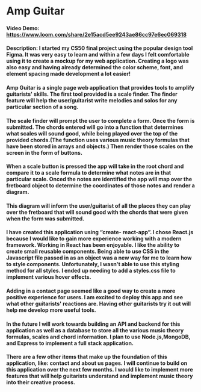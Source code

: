 # Amp Guitar

#### Video Demo: https://www.loom.com/share/2e15acd5ee9243ae86cc97e6ec069318

#### Description: I started my CS50 final project using the popular design tool Figma. It was very easy to learn and within a few days I felt comfortable using it to create a mockup for my web application. Creating a logo was also easy and having already determined the color scheme, font, and element spacing made development a lot easier!

#### Amp Guitar is a single page web application that provides tools to amplify guitarists' skills. The first tool provided is a scale finder. The finder feature will help the user/guitarist write melodies and solos for any particular section of a song.

#### The scale finder will prompt the user to complete a form. Once the form is submitted. The chords entered will go into a function that determines what scales will sound good, while being played over the top of the provided chords.(The function uses various music theory formulas that have been stored in arrays and objects.) Then render those scales on the screen in the form of buttons.

#### When a scale button is pressed the app will take in the root chord and compare it to a scale formula to determine what notes are in that particular scale. Onced the notes are identified the app will map over the fretboard object to determine the coordinates of those notes and render a diagram.

#### This diagram will inform the user/guitarist of all the places they can play over the fretboard that will sound good with the chords that were given when the form was submitted.

#### I have created this application using “create- react-app”. I chose React.js because I would like to gain more experience working with a modern framework. Working in React has been enjoyable. I like the ability to create small reusable components. Being able to use CSS in the Javascript file passed in as an object was a new way for me to learn how to style components. Unfortunately, I wasn't able to use this styling method for all styles. I ended up needing to add a styles.css file to implement various hover effects.

#### Adding in a contact page seemed like a good way to create a more positive experience for users. I am excited to deploy this app and see what other guitarists' reactions are. Having other guitarists try it out will help me develop more useful tools.

#### In the future I will work towards building an API and backend for this application as well as a database to store all the various music theory formulas, scales and chord information. I plan to use Node.js,MongoDB, and Express to implement a full stack application.

#### There are a few other items that make up the foundation of this application, like: contact and about us pages. I will continue to build on this application over the next few months. I would like to implement more features that will help guitarists understand and implement music theory into their creative process.

